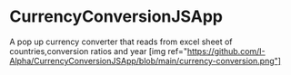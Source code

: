 # CurrencyConversionJSApp
A pop up currency converter that reads from excel sheet of countries,conversion ratios and year
[img ref="https://github.com/I-Alpha/CurrencyConversionJSApp/blob/main/currency-conversion.png"]
